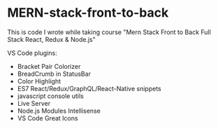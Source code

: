 # MERN-stack-front-to-back
This is code I wrote while taking course "Mern Stack Front to Back Full Stack React, Redux &amp; Node.js"

VS Code plugins:
- Bracket Pair Colorizer
- BreadCrumb in StatusBar
- Color Highlight
- ES7 React/Redux/GraphQL/React-Native snippets
- javascript console utils
- Live Server
- Node.js Modules Intellisense
- VS Code Great Icons